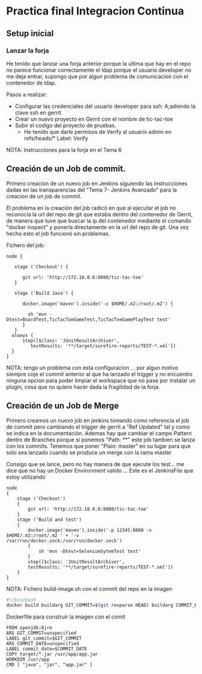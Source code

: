 # Practica final Integracion Continua

## Setup inicial

### Lanzar la forja
 He tenido que lanzar una forja anterior porque la ultima que hay en el repo no parece funcionar correctamente el ldap porque el usuario developer no me deja entrar, supongo que por algun problema de comunicacion con el contenedor de ldap.
 
 Pasos a realizar:
 
- Configurar las credenciales del usuario developer para ssh: A;adiendo la clave ssh en gerrit.
- Crear un nuevo proyecto en Gerrit con el nombre de tic-tac-toe
- Subir el codigo del proyecto de pruebas.
    - He tenido que darle permisos de Verify al usuario admin en refs/heads/* Label: Verify

NOTA: Instrucciones para la forja en el Tema 6
## Creación de un Job de commit.

Primero creacion de un nuevo job en Jenkins siguiendo las instrucciones dadas en las transparencias del "Tema 7- Jenkins Avanzado" para la creacion de un job de commit.

El problema en la creación del job radicó en que al ejecutar el job no reconocía la url del repo de git que estaba dentro del contenedor de Gerrit, de manera que tuve que buscar la ip del contenedor mediante el comando "docker inspect" y ponerla directamente en la url del repo de git.
Una vez hecho esto el job funcionó sin problemas. 

Fichero del job:

```
node {
    
   stage ('Checkout') {
        
      git url: 'http://172.18.0.6:8080/tic-tac-toe'
   }

   stage ('Build Java') {

      docker.image('maven').inside('-v $HOME/.m2:/root/.m2') {

        sh 'mvn -Dtest=BoardTest,TicTacToeGameTest,TicTacToeGamePlayTest test'
      }
   }
  always {
      step([$class: 'JUnitResultArchiver', 
         testResults: '**/target/surefire-reports/TEST-*.xml'])
  }
}
```

NOTA: tengo un problema con esta configuracion ... por algun motivo siempre coje el commit anterior al que ha lanzado el trigger y no encuentro ninguna opcion para poder limpiar el workspace que no pase por instalar un plugin, cosa que no quiero hacer dada la fragilidad de la forja.


## Creación de un Job de Merge

Primero creamos un nuevo job en jenkins tomando como referencia el job de commit pero cambiando el trigger de gerrit a "Ref Updated" tal y como se indica en la documentación.
Ademas hay que cambiar el campo Pattern dentro de Branches porque si ponemos "Path: **" este job tambien se lanza con los commits. Tenemos que poner "Plain: master" en su lugar para que solo sea lanzado cuando se produce un merge con la rama master

Consigo que se lance, pero no hay manera de que ejecute los test... me dice que no hay un Docker Environment valido ... 
Este es el JenkinsFile que estoy utilizando

```
node 
{
    stage ('Checkout')
    {
        git url: 'http://172.18.0.6:8080/tic-tac-toe'
    }
    stage ('Build and test') 
    {
        docker.image('maven').inside('-p 12345:8080 -v $HOME/.m2:/root/.m2 ' + '-v /var/run/docker.sock:/var/run/docker.sock') 
        {
            sh 'mvn -Dtest=SeleniumSytemTest test'
        }
        step([$class: 'JUnitResultArchiver',
        testResults: '**/target/surefire-reports/TEST-*.xml'])
    }
}
```


NOTA: Fichero build-image.sh con el commit del repo en la imagen

```sh
#!/bin/bash
docker build ­­build­arg GIT_COMMIT=$(git rev­parse HEAD) ­­build­arg COMMIT_DATE=$(git log ­1 ­­format=%cd ­­date=format:%Y­%m­%dT%H:%M:%S) ­t micaelgallego/curso­ci­ejem2:latest .

```

Dockerfile para construir la imagen con el comit

```
FROM openjdk:8­jre
ARG GIT_COMMIT=unspecified
LABEL git_commit=$GIT_COMMIT
ARG COMMIT_DATE=unspecified
LABEL commit_date=$COMMIT_DATE
COPY target/*.jar /usr/app/app.jar
WORKDIR /usr/app
CMD [ "java", "­jar", "app.jar" ]
```
